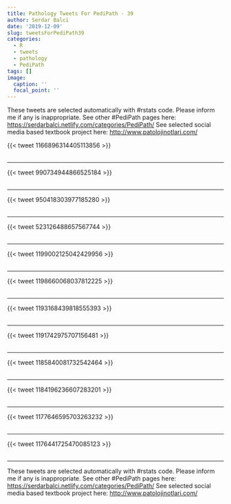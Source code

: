 ```yaml
---
title: Pathology Tweets For PediPath - 39
author: Serdar Balci
date: '2019-12-09'
slug: tweetsForPediPath39
categories:
  - R
  - tweets
  - pathology
  - PediPath
tags: []
image:
  caption: ''
  focal_point: ''
---
```



These tweets are selected automatically with #rstats code. Please inform me if any is inappropriate.
See other #PediPath pages here: https://serdarbalci.netlify.com/categories/PediPath/ 
See selected social media based textbook project here: http://www.patolojinotlari.com/

{{< tweet 1166896314405113856 >}}
<br>
<br>
<hr>
{{< tweet 990734944866525184 >}}
<br>
<br>
<hr>
{{< tweet 950418303977185280 >}}
<br>
<br>
<hr>
{{< tweet 523126488657567744 >}}
<br>
<br>
<hr>
{{< tweet 1199002125042429956 >}}
<br>
<br>
<hr>
{{< tweet 1198660068037812225 >}}
<br>
<br>
<hr>
{{< tweet 1193168439818555393 >}}
<br>
<br>
<hr>
{{< tweet 1191742975707156481 >}}
<br>
<br>
<hr>
{{< tweet 1185840081732542464 >}}
<br>
<br>
<hr>
{{< tweet 1184196236607283201 >}}
<br>
<br>
<hr>
{{< tweet 1177646595703263232 >}}
<br>
<br>
<hr>
{{< tweet 1176441725470085123 >}}
<br>
<br>
<hr>


These tweets are selected automatically with #rstats code. Please inform me if any is inappropriate.
See other #PediPath pages here: https://serdarbalci.netlify.com/categories/PediPath/ 
See selected social media based textbook project here: http://www.patolojinotlari.com/
